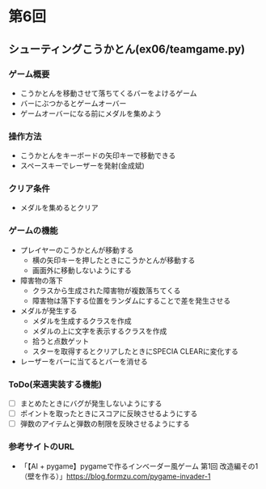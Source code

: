 # 第6回
## シューティングこうかとん(ex06/teamgame.py)
### ゲーム概要
- こうかとんを移動させて落ちてくるバーをよけるゲーム
- バーにぶつかるとゲームオーバー
- ゲームオーバーになる前にメダルを集めよう
### 操作方法
- こうかとんをキーボードの矢印キーで移動できる
- スペースキーでレーザーを発射(金成斌)
### クリア条件
- メダルを集めるとクリア
### ゲームの機能
- プレイヤーのこうかとんが移動する
    - 横の矢印キーを押したときにこうかとんが移動する
    - 画面外に移動しないようにする
- 障害物の落下
    - クラスから生成された障害物が複数落ちてくる
    - 障害物は落下する位置をランダムにすることで差を発生させる
- メダルが発生する
    - メダルを生成するクラスを作成
    - メダルの上に文字を表示するクラスを作成
    - 拾うと点数ゲット
    - スターを取得するとクリアしたときにSPECIA CLEARに変化する
- レーザーをバーに当てるとバーを消せる
### ToDo(来週実装する機能)
- [ ] まとめたときにバグが発生しないようにする
- [ ] ポイントを取ったときにスコアに反映させるようにする
- [ ] 弾数のアイテムと弾数の制限を反映させるようにする
### 参考サイトのURL
- 「【AI + pygame】pygameで作るインベーダー風ゲーム 第1回 改造編その1（壁を作る）」https://blog.formzu.com/pygame-invader-1